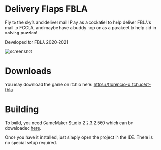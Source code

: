 # Delivery Flaps FBLA
Fly to the sky’s and deliver mail! Play as a cockatiel to help deliver FBLA's mail to FCCLA, and maybe have a buddy hop on as a parakeet to help aid in solving puzzles!

Developed for FBLA 2020-2021

![screenshot]

# Downloads
You may download the game on itchio here: https://florencio-o.itch.io/df-fbla

# Building
To build, you need GameMaker Studio 2 2.3.2.560 which can be downloaded [here].

Once you have it installed, just simply open the project in the IDE. There is no special setup required.

[screenshot]: https://img.itch.zone/aW1hZ2UvMTA3MTk1OS82MjM3MTAzLnBuZw==/original/H9k8r3.png

[here]: https://gms.yoyogames.com/GameMakerStudio-Installer-2.3.2.560.exe